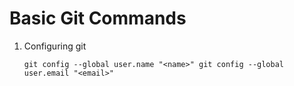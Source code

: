 # Basic Git Commands

1. Configuring git

	`git config --global user.name "<name>"
	 git config --global user.email "<email>"`


